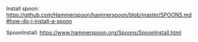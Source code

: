 Install spoon: https://github.com/Hammerspoon/hammerspoon/blob/master/SPOONS.md#how-do-i-install-a-spoon

SpoonInstall: https://www.hammerspoon.org/Spoons/SpoonInstall.html

